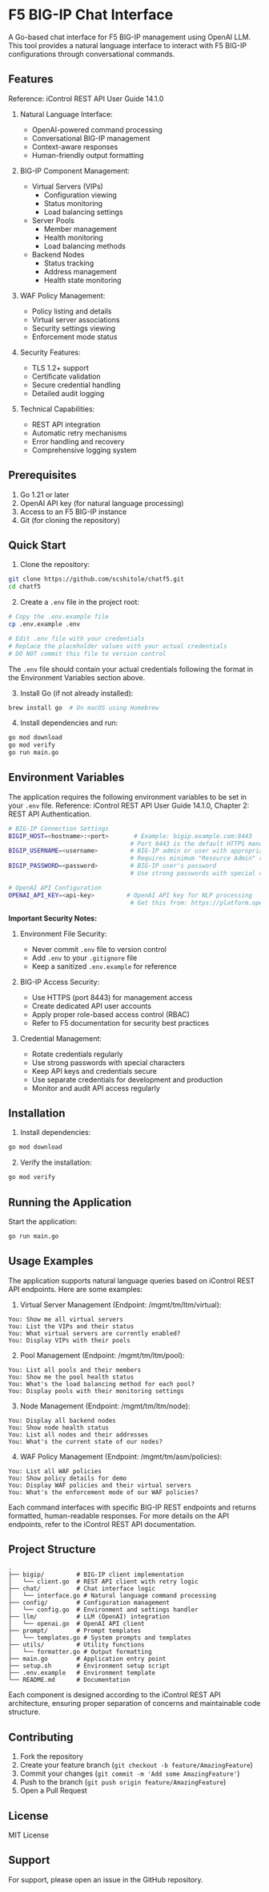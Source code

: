 # F5 BIG-IP Chat Interface

A Go-based chat interface for F5 BIG-IP management using OpenAI LLM. This tool provides a natural language interface to interact with F5 BIG-IP configurations through conversational commands.

## Features

Reference: iControl REST API User Guide 14.1.0

1. Natural Language Interface:
   - OpenAI-powered command processing
   - Conversational BIG-IP management
   - Context-aware responses
   - Human-friendly output formatting

2. BIG-IP Component Management:
   - Virtual Servers (VIPs)
     * Configuration viewing
     * Status monitoring
     * Load balancing settings
   - Server Pools
     * Member management
     * Health monitoring
     * Load balancing methods
   - Backend Nodes
     * Status tracking
     * Address management
     * Health state monitoring

3. WAF Policy Management:
   - Policy listing and details
   - Virtual server associations
   - Security settings viewing
   - Enforcement mode status

4. Security Features:
   - TLS 1.2+ support
   - Certificate validation
   - Secure credential handling
   - Detailed audit logging

5. Technical Capabilities:
   - REST API integration
   - Automatic retry mechanisms
   - Error handling and recovery
   - Comprehensive logging system

## Prerequisites

1. Go 1.21 or later
2. OpenAI API key (for natural language processing)
3. Access to an F5 BIG-IP instance
4. Git (for cloning the repository)

## Quick Start

1. Clone the repository:
```bash
git clone https://github.com/scshitole/chatf5.git
cd chatf5
```

2. Create a `.env` file in the project root:
```bash
# Copy the .env.example file
cp .env.example .env

# Edit .env file with your credentials
# Replace the placeholder values with your actual credentials
# DO NOT commit this file to version control
```

The `.env` file should contain your actual credentials following the format in the Environment Variables section above.

3. Install Go (if not already installed):
```bash
brew install go  # On macOS using Homebrew
```

4. Install dependencies and run:
```bash
go mod download
go mod verify
go run main.go
```

## Environment Variables

The application requires the following environment variables to be set in your `.env` file. Reference: iControl REST API User Guide 14.1.0, Chapter 2: REST API Authentication.

```bash
# BIG-IP Connection Settings
BIGIP_HOST=<hostname>:<port>       # Example: bigip.example.com:8443
                                  # Port 8443 is the default HTTPS management port
BIGIP_USERNAME=<username>         # BIG-IP admin or user with appropriate role
                                  # Requires minimum "Resource Admin" role
BIGIP_PASSWORD=<password>         # BIG-IP user's password
                                  # Use strong passwords with special characters

# OpenAI API Configuration
OPENAI_API_KEY=<api-key>         # OpenAI API key for NLP processing
                                  # Get this from: https://platform.openai.com/api-keys
```

**Important Security Notes:**
1. Environment File Security:
   - Never commit `.env` file to version control
   - Add `.env` to your `.gitignore` file
   - Keep a sanitized `.env.example` for reference

2. BIG-IP Access Security:
   - Use HTTPS (port 8443) for management access
   - Create dedicated API user accounts
   - Apply proper role-based access control (RBAC)
   - Refer to F5 documentation for security best practices

3. Credential Management:
   - Rotate credentials regularly
   - Use strong passwords with special characters
   - Keep API keys and credentials secure
   - Use separate credentials for development and production
   - Monitor and audit API access regularly

## Installation

1. Install dependencies:
```bash
go mod download
```

2. Verify the installation:
```bash
go mod verify
```

## Running the Application

Start the application:
```bash
go run main.go
```

## Usage Examples

The application supports natural language queries based on iControl REST API endpoints. Here are some examples:

1. Virtual Server Management (Endpoint: /mgmt/tm/ltm/virtual):
```
You: Show me all virtual servers
You: List the VIPs and their status
You: What virtual servers are currently enabled?
You: Display VIPs with their pools
```

2. Pool Management (Endpoint: /mgmt/tm/ltm/pool):
```
You: List all pools and their members
You: Show me the pool health status
You: What's the load balancing method for each pool?
You: Display pools with their monitoring settings
```

3. Node Management (Endpoint: /mgmt/tm/ltm/node):
```
You: Display all backend nodes
You: Show node health status
You: List all nodes and their addresses
You: What's the current state of our nodes?
```

4. WAF Policy Management (Endpoint: /mgmt/tm/asm/policies):
```
You: List all WAF policies
You: Show policy details for demo
You: Display WAF policies and their virtual servers
You: What's the enforcement mode of our WAF policies?
```

Each command interfaces with specific BIG-IP REST endpoints and returns formatted, human-readable responses. For more details on the API endpoints, refer to the iControl REST API documentation.

## Project Structure

```
.
├── bigip/         # BIG-IP client implementation
│   └── client.go  # REST API client with retry logic
├── chat/          # Chat interface logic
│   └── interface.go # Natural language command processing
├── config/        # Configuration management
│   └── config.go  # Environment and settings handler
├── llm/           # LLM (OpenAI) integration
│   └── openai.go  # OpenAI API client
├── prompt/        # Prompt templates
│   └── templates.go # System prompts and templates
├── utils/         # Utility functions
│   └── formatter.go # Output formatting
├── main.go        # Application entry point
├── setup.sh       # Environment setup script
├── .env.example   # Environment template
└── README.md      # Documentation
```

Each component is designed according to the iControl REST API architecture, ensuring proper separation of concerns and maintainable code structure.

## Contributing

1. Fork the repository
2. Create your feature branch (`git checkout -b feature/AmazingFeature`)
3. Commit your changes (`git commit -m 'Add some AmazingFeature'`)
4. Push to the branch (`git push origin feature/AmazingFeature`)
5. Open a Pull Request

## License

MIT License

## Support

For support, please open an issue in the GitHub repository.
